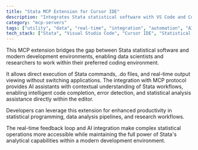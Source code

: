 ```yaml
---
title: "Stata MCP Extension for Cursor IDE"
description: "Integrates Stata statistical software with VS Code and Cursor IDE for seamless data analysis and AI-assisted coding."
category: "mcp-servers"
tags: ["utility", "data", "real-time", "integration", "automation", "AI-assisted coding", "statistical programming", "data analysis"]
tech_stack: ["Stata", "Visual Studio Code", "Cursor IDE", "Statistical Analysis", "Data Science", "MCP protocol", "AI assistants"]
---
```


This MCP extension bridges the gap between Stata statistical software and modern development environments, enabling data scientists and researchers to work within their preferred coding environment. 

It allows direct execution of Stata commands, .do files, and real-time output viewing without switching applications. The integration with MCP protocol provides AI assistants with contextual understanding of Stata workflows, enabling intelligent code completion, error detection, and statistical analysis assistance directly within the editor.

Developers can leverage this extension for enhanced productivity in statistical programming, data analysis pipelines, and research workflows. 

The real-time feedback loop and AI integration make complex statistical operations more accessible while maintaining the full power of Stata's analytical capabilities within a modern development environment.
